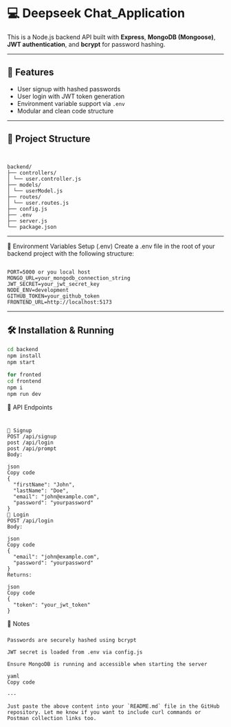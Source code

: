 # 💻 Deepseek Chat_Application

This is a Node.js backend API built with **Express**, **MongoDB (Mongoose)**, **JWT authentication**, and **bcrypt** for password hashing.

---

## 🚀 Features

- User signup with hashed passwords
- User login with JWT token generation
- Environment variable support via `.env`
- Modular and clean code structure

---

## 📁 Project Structure
```


backend/
├── controllers/
│ └── user.controller.js
├── models/
│ └── userModel.js
├── routes/
│ └── user.routes.js
├── config.js
├── .env
├── server.js
└── package.json
```



---

📁 Environment Variables Setup (.env)
Create a .env file in the root of your backend project with the following structure:
```

PORT=5000 or you local host
MONGO_URL=your_mongodb_connection_string
JWT_SECRET=your_jwt_secret_key
NODE_ENV=development
GITHUB_TOKEN=your_github_token
FRONTEND_URL=http://localhost:5173
```


---

## 🛠️ Installation & Running

```bash
cd backend
npm install
npm start

for fronted
cd frontend
npm i
npm run dev
```



📡 API Endpoints
#
```
📝 Signup
POST /api/signup
post /api/login
post /api/prompt
Body:
```

```
json
Copy code
{
  "firstName": "John",
  "lastName": "Doe",
  "email": "john@example.com",
  "password": "yourpassword"
}
🔑 Login
POST /api/login
Body:

json
Copy code
{
  "email": "john@example.com",
  "password": "yourpassword"
}
Returns:

json
Copy code
{
  "token": "your_jwt_token"
}
```
📝 Notes
###
```
Passwords are securely hashed using bcrypt

JWT secret is loaded from .env via config.js

Ensure MongoDB is running and accessible when starting the server

yaml
Copy code

---

Just paste the above content into your `README.md` file in the GitHub repository. Let me know if you want to include curl commands or Postman collection links too.
```







